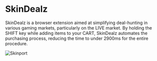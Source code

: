 # SkinDealz
SkinDealz is a browser extension aimed at simplifying deal-hunting in various gaming markets, particularly on the LIVE market. By holding the SHIFT key while adding items to your CART, SkinDealz automates the purchasing process, reducing the time to under 2900ms for the entire procedure.

![Skinport](https://github.com/user-attachments/assets/4cd30fb4-fe1d-4f5e-a773-65e21e10fb94)
